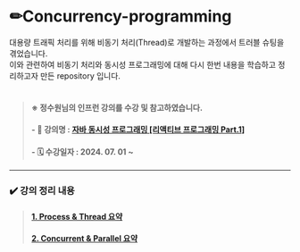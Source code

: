 # ✏**Concurrency-programming**

대용량 트래픽 처리를 위해 비동기 처리(Thread)로 개발하는 과정에서 트러블 슈팅을 겪었습니다. </br>
이와 관련하여 비동기 처리와 동시성 프로그래밍에 대해 다시 한번 내용을 학습하고 정리하고자 만든 repository 입니다. </br> 
</br>

> #### ※ 정수원님의 인프런 강의를 수강 및 참고하였습니다. 
> #### - 📝 강의명 : [자바 동시성 프로그래밍 [리액티브 프로그래밍 Part.1]](https://www.inflearn.com/course/%EC%9E%90%EB%B0%94-%EB%8F%99%EC%8B%9C%EC%84%B1-%ED%94%84%EB%A1%9C%EA%B7%B8%EB%9E%98%EB%B0%8D-%EB%A6%AC%EC%95%A1%ED%8B%B0%EB%B8%8C-part1/dashboard)
> #### - 🗓 수강일자 : 2024. 07. 01 ~

---

### ✔️ 강의 정리 내용

> #### [1. Process & Thread 요약](https://github.com/opopqkr/concurrency-programming/blob/main/sumarry/1.%20Process%20%26%20Thread.md) <br>
> #### [2. Concurrent & Parallel 요약](https://github.com/opopqkr/concurrency-programming/blob/main/sumarry/2.%20Concurrent%20%26%20Parallel.md) <br>

